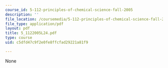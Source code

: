 ```yaml
---
course_id: 5-112-principles-of-chemical-science-fall-2005
description: ''
file_location: /coursemedia/5-112-principles-of-chemical-science-fall-2005/c5dfd47c9f2e0fe8ffcfad29221a81f9_5_1122005L24.pdf
file_type: application/pdf
layout: pdf
title: 5_1122005L24.pdf
type: course
uid: c5dfd47c9f2e0fe8ffcfad29221a81f9

---
```

None
